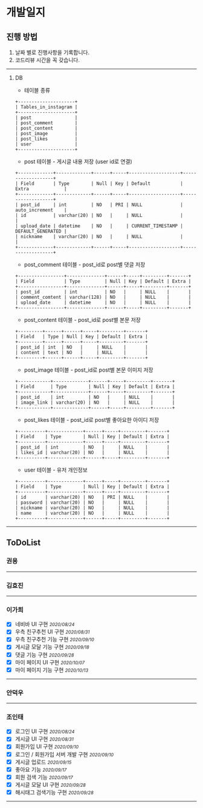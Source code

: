 # 개발일지

## 진행 방법

1. 날짜 별로 진행사항을 기록합니다.
2. 코드리뷰 시간을 꼭 갖습니다.

<hr>


1. DB
   - 테이블 종류
   ```
   +---------------------+
   | Tables_in_instagram |
   +---------------------+
   | post                |
   | post_comment        |
   | post_content        |
   | post_image          |
   | post_likes          |
   | user                |
   +---------------------+
   ```

   - post 테이블 - 게시글 내용 저장 (user id로 연결)
   ```
   +-------------+-------------+------+-----+-------------------+-------------------+
   | Field       | Type        | Null | Key | Default           | Extra             |
   +-------------+-------------+------+-----+-------------------+-------------------+
   | post_id     | int         | NO   | PRI | NULL              | auto_increment    |
   | id          | varchar(20) | NO   |     | NULL              |                   |
   | upload_date | datetime    | NO   |     | CURRENT_TIMESTAMP | DEFAULT_GENERATED |
   | nickname    | varchar(20) | NO   |     | NULL              |                   |
   +-------------+-------------+------+-----+-------------------+-------------------+
   ```

   - post_comment 테이블 - post_id로 post별 댓글 저장
   ```
   +-----------------+--------------+------+-----+---------+-------+
   | Field           | Type         | Null | Key | Default | Extra |
   +-----------------+--------------+------+-----+---------+-------+
   | post_id         | int          | NO   |     | NULL    |       |
   | comment_comtent | varchar(128) | NO   |     | NULL    |       |
   | upload_date     | datetime     | NO   |     | NULL    |       |
   +-----------------+--------------+------+-----+---------+-------+
   ```

   - post_content 테이블 - post_id로 post별 본문 저장
   ```
   +---------+------+------+-----+---------+-------+
   | Field   | Type | Null | Key | Default | Extra |
   +---------+------+------+-----+---------+-------+
   | post_id | int  | NO   |     | NULL    |       |
   | content | text | NO   |     | NULL    |       |
   +---------+------+------+-----+---------+-------+
   ```
   
   - post_image 테이블 - post_id로 post별 본문 이미지 저장
   ```
   +------------+-------------+------+-----+---------+-------+
   | Field      | Type        | Null | Key | Default | Extra |
   +------------+-------------+------+-----+---------+-------+
   | post_id    | int         | NO   |     | NULL    |       |
   | image_link | varchar(20) | NO   |     | NULL    |       |
   +------------+-------------+------+-----+---------+-------+
   ```
   
   - post_likes 테이블 - post_id로 post별 좋아요한 아이디 저장
   ```
   +----------+-------------+------+-----+---------+-------+
   | Field    | Type        | Null | Key | Default | Extra |
   +----------+-------------+------+-----+---------+-------+
   | post_id  | int         | NO   |     | NULL    |       |
   | likes_id | varchar(20) | NO   |     | NULL    |       |
   +----------+-------------+------+-----+---------+-------+
   ```

   - user 테이블 - 유저 개인정보
   ```
   +----------+-------------+------+-----+---------+-------+
   | Field    | Type        | Null | Key | Default | Extra |
   +----------+-------------+------+-----+---------+-------+
   | id       | varchar(20) | NO   | PRI | NULL    |       |
   | password | varchar(20) | NO   |     | NULL    |       |
   | nickname | varchar(20) | NO   |     | NULL    |       |
   | name     | varchar(20) | NO   |     | NULL    |       |
   +----------+-------------+------+-----+---------+-------+
   ```
   
---

## ToDoList

### 권용


---

### 김효진



---

### 이가희

  - [x] 네비바 UI 구현  <small>*2020/08/24*</small>
  - [x] 우측 친구추천 UI 구현  <small>*2020/08/31*</small>
  - [x] 우측 친구추천 기능 구현  <small>*2020/09/10*</small>
  - [x] 게시글 모달 기능 구현  <small>*2020/09/18*</small>
  - [x] 댓글 기능 구현  <small>*2020/09/28*</small>
  - [x] 마이 페이지 UI 구현   <small>*2020/10/07*</small>
  - [x] 마이 페이지 기능 구현  <small>*2020/10/13*</small>

---

### 안덕우

---

### 조인태

  - [x] 로그인 UI 구현  <small>*2020/08/24*</small>
  - [x] 게시글 UI 구현  <small>*2020/08/31*</small>
  - [x] 회원가입 UI 구현 <small>*2020/09/10*</small>
  - [x] 로그인 / 회원가입 서버 개발 구현 <small>*2020/09/10*</small>
  - [x] 게시글 업로드  <small>*2020/09/15*</small>
  - [x] 좋아요 기능 <small>*2020/09/17*</small>
  - [x] 회원 검색 기능  <small>*2020/09/17*</small>
  - [x] 게시글 모달 UI 구현   <small>*2020/09/28*</small>
  - [x] 해시태그 검색기능 구현  <small>*2020/09/28*</small>

---

